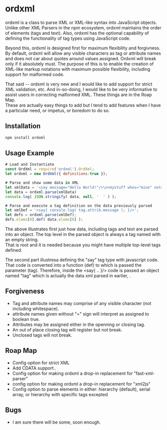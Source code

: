# ordxml

ordxml is a class to parse XML or XML-like syntax into JavaScript objects.
Unlike other XML Parsers in the npm ecosystem, ordxml maintains the order of elements (tags and text).
Also, ordxml has the optional capability of defining the functionality of tag types using JavaScript code.

Beyond this, ordxml is designed first for maximum flexibility and forgivness.
By default, ordxml will allow any visible characters as tag or attribute names and does not car about quotes around values assigned.
Ordxml will break only if it absolutely must.
The purpose of this is to enable the creation of XML-like markup notations with maximum possible flexibility, including support for malformed code.

That said -- ordxml is very new and I would like to add support for strict XML validation, etc.
And in-so-doing, I would like to be very informative to assist users in correcting malformed XML. 
These things are in the Roap Map.  
These are actually easy things to add but I tend to add features when I have a particular need, or impetus, or boredom to do so.

## Installation

```bash
npm install ordxml
```

## Usage Example 
```javascript
# Load and Instantiate
const OrdXml = require('ordxml').OrdXml;
let ordxml = new OrdXml({ definitions:true });

# Parse and show some data in XML
let xmlData = '<say message="Hello World!"/>\n<mystuff whos="mine" not="yours"> <item>coffee</item><item>phone</item> </mystuff>';
let data = ordxml.parse(xmlData)
console.log( JSON.stringify( data, null, '  ' ) );

# Parse and execute a tag definition on the data previously parsed
let xmlDef = '<say{ console.log( tag.attrib.message ); }/>';
let defs = ordxml.parse(xmlDef);
defs.elems[0].def( data.elems[0] );

```

The above illustrates first just how data, including tags and text are parsed into an object.
The top level in the parsed object is always a tag named with an empty string.  
That is root and it is needed because you might have multiple top-level tags defined.

The second part illustresa defining the "say" tag type with javascript code.  
That code is converted into a function (def) to which is passed the parameter (tag).
Therefore, inside the <say{ .. }/> code is passed an object named "tag" which is actually the data xml parsed in earlier,
<say message="Hellow World!"/>.


## Forgiveness 

* Tag and attribute names may comprise of any visible character (not including whitespace).
* attribute names given without "=" sign will interpret as assigned to boolean true.
* Attributes may be assigned either in the openning or closing tag.
* An out of place closing tag will register but not break.
* Unclosed tags will not break.

## Roap Map

* Config option for strict XML
* Add CDATA support..
* Config option for making ordxml a drop-in replacement for "fast-xml-parser"
* config option for making ordxml a drop-in replacement for "xml2js"
* Config option to parse elements in either: hierarchy (default), serial array, or hierarchy with specific tags excepted

## Bugs

* I am sure there will be some, soon enough.


